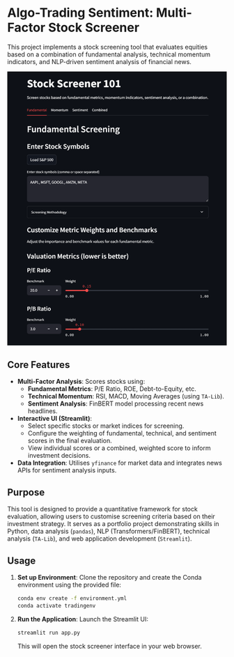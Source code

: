 # Algo-Trading Sentiment: Multi-Factor Stock Screener

This project implements a stock screening tool that evaluates equities based on a combination of fundamental analysis, technical momentum indicators, and NLP-driven sentiment analysis of financial news.

<img src="./assets/UI_snapshot.png" alt="Stock Screener UI Screenshot" width="600"/>

## Core Features

*   **Multi-Factor Analysis**: Scores stocks using:
    *   **Fundamental Metrics**: P/E Ratio, ROE, Debt-to-Equity, etc.
    *   **Technical Momentum**: RSI, MACD, Moving Averages (using `TA-Lib`).
    *   **Sentiment Analysis**: FinBERT model processing recent news headlines.
*   **Interactive UI (Streamlit)**:
    *   Select specific stocks or market indices for screening.
    *   Configure the weighting of fundamental, technical, and sentiment scores in the final evaluation.
    *   View individual scores or a combined, weighted score to inform investment decisions.
*   **Data Integration**: Utilises `yfinance` for market data and integrates news APIs for sentiment analysis inputs.

## Purpose

This tool is designed to provide a quantitative framework for stock evaluation, allowing users to customise screening criteria based on their investment strategy. It serves as a portfolio project demonstrating skills in Python, data analysis (`pandas`), NLP (Transformers/FinBERT), technical analysis (`TA-Lib`), and web application development (`Streamlit`).

## Usage

1.  **Set up Environment**: Clone the repository and create the Conda environment using the provided file:
    ```bash
    conda env create -f environment.yml
    conda activate tradingenv
    ```
2.  **Run the Application**: Launch the Streamlit UI:
    ```bash
    streamlit run app.py
    ```
    This will open the stock screener interface in your web browser.